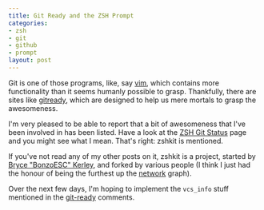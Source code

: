 ```yaml
--- 
title: Git Ready and the ZSH Prompt
categories: 
- zsh
- git
- github
- prompt
layout: post
---
```

Git is one of those programs, like, say [vim](http://www.vim.org/ "welcome home : vim online"), which contains more functionality than it seems humanly possible to grasp. Thankfully, there are sites like [gitready](http://gitready.com/ "git ready &raquo; daily tips for the noob to the guru"), which are designed to help us mere mortals to grasp the awesomeness.

I'm very pleased to be able to report that a bit of awesomeness that I've been involved in has been listed. Have a look at the [ZSH Git Status](http://gitready.com/advanced/2009/01/28/zsh-git-status.html "git ready &raquo; zsh git status") page and you might see what I mean. That's right: zshkit is mentioned.

If you've not read any of my other posts on it, zshkit is a project, started by [Bryce "BonzoESC" Kerley](http://brycekerley.net/chronicle/ "Bryce Kerley"), and forked by various people (I think I just had the honour of being the furthest up the [network](http://github.com/bkerley/zshkit/network "The zshkit Network - GitHub") graph). 

Over the next few days, I'm hoping to implement the `vcs_info` stuff mentioned in the [git-ready](http://gitready.com/advanced/2009/01/28/zsh-git-status.html "git ready &raquo; zsh git status") comments.

